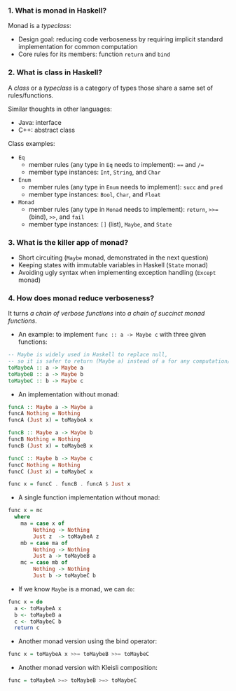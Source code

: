### 1. What is monad in Haskell?
Monad is a _typeclass_:
- Design goal: reducing code verboseness by requiring implicit standard implementation for common computation
- Core rules for its members: function `return` and `bind`

### 2. What is class in Haskell?
A _class_ or a _typeclass_ is a category of types those share a same set of rules/functions.

Similar thoughts in other languages:
- Java: interface
- C++: abstract class

Class examples:
- `Eq`
  - member rules (any type in `Eq` needs to implement): `==` and `/=`
  - member type instances: `Int`, `String`, and `Char`
- `Enum`
  - member rules (any type in `Enum` needs to implement): `succ` and `pred`
  - member type instances: `Bool`, `Char`, and `Float`
- `Monad`
  - member rules (any type in `Monad` needs to implement): `return`, `>>=` (bind), `>>`, and `fail`
  - member type instances: `[]` (list), `Maybe`, and `State`
  
### 3. What is the killer app of monad?
- Short circuiting (`Maybe` monad, demonstrated in the next question)
- Keeping states with immutable variables in Haskell (`State` monad)
- Avoiding ugly syntax when implementing exception handling (`Except` monad)

### 4. How does monad reduce verboseness?
It turns _a chain of verbose functions_ into _a chain of succinct monad functions_.
- An example: to implement `func :: a -> Maybe c` with three given functions:
``` Haskell
-- Maybe is widely used in Haskell to replace null,
-- so it is safer to return (Maybe a) instead of a for any computation/function
toMaybeA :: a -> Maybe a
toMaybeB :: a -> Maybe b
toMaybeC :: b -> Maybe c
```
- An implementation without monad:
``` Haskell
funcA :: Maybe a -> Maybe a
funcA Nothing = Nothing
funcA (Just x) = toMaybeA x

funcB :: Maybe a -> Maybe b
funcB Nothing = Nothing
funcB (Just x) = toMaybeB x

funcC :: Maybe b -> Maybe c
funcC Nothing = Nothing
funcC (Just x) = toMaybeC x

func x = funcC . funcB . funcA $ Just x
```
- A single function implementation without monad:
``` Haskell
func x = mc
  where
    ma = case x of
        Nothing -> Nothing
        Just z  -> toMaybeA z
    mb = case ma of
        Nothing -> Nothing
        Just a -> toMaybeB a
    mc = case mb of
        Nothing -> Nothing
        Just b -> toMaybeC b
```
- If we know `Maybe` is a monad, we can `do`:
``` Haskell
func x = do
  a <- toMaybeA x
  b <- toMaybeB a
  c <- toMaybeC b
  return c
```
- Another monad version using the bind operator:
``` Haskell
func x = toMaybeA x >>= toMaybeB >>= toMaybeC
```
- Another monad version with Kleisli composition:
``` Haskell
func = toMaybeA >=> toMaybeB >=> toMaybeC
```
